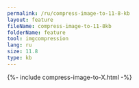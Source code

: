 ```yaml
---
permalink: /ru/compress-image-to-11-8-kb
layout: feature
fileName: compress-image-to-11-8kb
folderName: feature
tool: imgcompression
lang: ru
size: 11.8
type: kb
---
```


{%- include compress-image-to-X.html -%}
